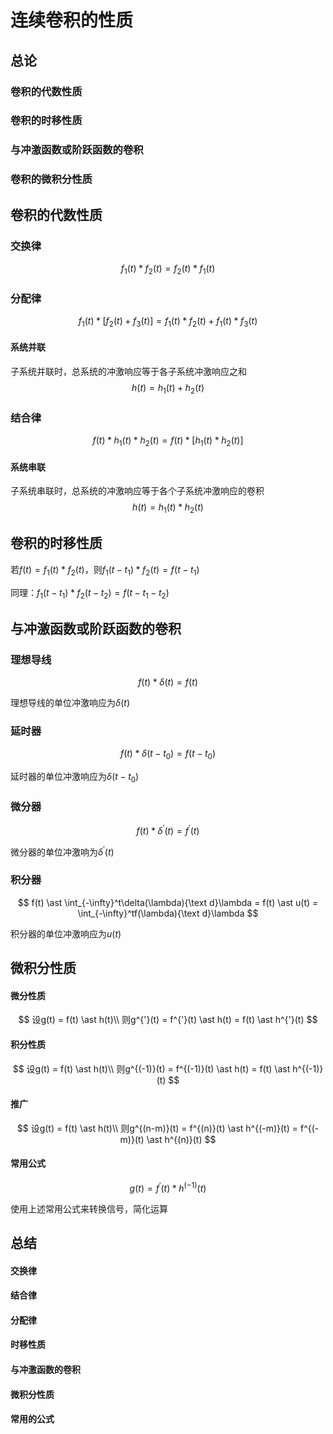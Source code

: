 # 连续卷积的性质

## 总论

### 卷积的代数性质

### 卷积的时移性质

### 与冲激函数或阶跃函数的卷积

### 卷积的微积分性质

## 卷积的代数性质

### 交换律

$$
f_1(t)\ast f_2(t) = f_2(t)\ast f_1(t) 
$$

### 分配律

$$
f_1(t) \ast \left[f_2(t) + f_3(t)\right] =  f_1(t) \ast f_2(t) + f_1(t) \ast f_3(t)
$$

#### 系统并联

子系统并联时，总系统的冲激响应等于各子系统冲激响应之和
$$
h(t) = h_1(t) + h_2(t)
$$


### 结合律

$$
f(t) \ast h_1(t) \ast h_2(t) = f(t) \ast [h_1(t) \ast h_2(t)]
$$

#### 系统串联

子系统串联时，总系统的冲激响应等于各个子系统冲激响应的卷积
$$
h(t) = h_1(t) \ast h_2(t)
$$

## 卷积的时移性质

若$f(t) = f_1(t) \ast f_2(t)$，则$f_1(t-t_1) \ast f_2(t) = f(t-t_1)$

同理：$f_1(t-t_1) \ast f_2(t-t_2) = f(t-t_1-t_2)$

## 与冲激函数或阶跃函数的卷积

### 理想导线

$$
f(t) \ast \delta(t) = f(t)
$$

理想导线的单位冲激响应为$\delta(t)$

### 延时器

$$
f(t) \ast \delta(t-t_0) = f(t-t_0)
$$

延时器的单位冲激响应为$\delta(t-t_0)$

### 微分器

$$
f(t) \ast \delta^{'}(t) = f^{'}(t)
$$

微分器的单位冲激响为$\delta^{'}(t)$

### 积分器

$$
f(t) \ast \int_{-\infty}^t\delta(\lambda){\text d}\lambda = f(t) \ast u(t) =  \int_{-\infty}^tf(\lambda){\text d}\lambda
$$

积分器的单位冲激响应为$u(t)$

## 微积分性质

#### 微分性质

$$
设g(t) = f(t) \ast h(t)\\
则g^{'}(t) = f^{'}(t) \ast h(t) = f(t) \ast h^{'}(t)
$$

#### 积分性质

$$
设g(t) = f(t) \ast h(t)\\
则g^{(-1)}(t) = f^{(-1)}(t) \ast h(t) = f(t) \ast h^{(-1)}(t)
$$

#### 推广

$$
设g(t) = f(t) \ast h(t)\\
则g^{(n-m)}(t) = f^{(n)}(t) \ast h^{(-m)}(t) = f^{(-m)}(t) \ast h^{(n)}(t)
$$

#### 常用公式

$$
g(t) = f^{'}(t) \ast h^{(-1)}(t)
$$

使用上述常用公式来转换信号，简化运算

## 总结

#### 交换律

#### 结合律

#### 分配律

#### 时移性质

#### 与冲激函数的卷积

#### 微积分性质

#### 常用的公式

